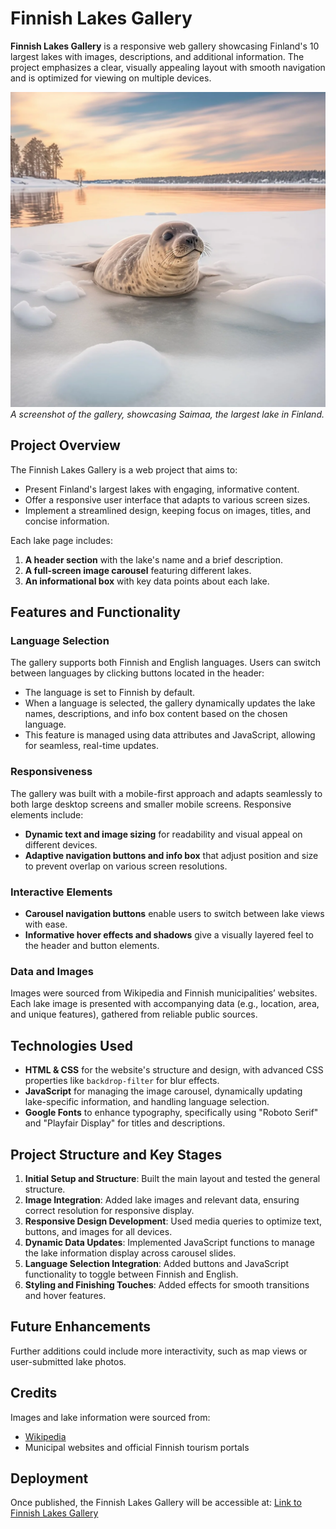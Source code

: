 # Finnish Lakes Gallery

**Finnish Lakes Gallery** is a responsive web gallery showcasing Finland's 10 largest lakes with images, descriptions, and additional information. The project emphasizes a clear, visually appealing layout with smooth navigation and is optimized for viewing on multiple devices.

![Finnish Lakes Gallery Screenshot](image/saimaa.webp)  
_A screenshot of the gallery, showcasing Saimaa, the largest lake in Finland._

## Project Overview

The Finnish Lakes Gallery is a web project that aims to:

- Present Finland's largest lakes with engaging, informative content.
- Offer a responsive user interface that adapts to various screen sizes.
- Implement a streamlined design, keeping focus on images, titles, and concise information.

Each lake page includes:

1. **A header section** with the lake's name and a brief description.
2. **A full-screen image carousel** featuring different lakes.
3. **An informational box** with key data points about each lake.

## Features and Functionality

### Language Selection

The gallery supports both Finnish and English languages. Users can switch between languages by clicking buttons located in the header:

- The language is set to Finnish by default.
- When a language is selected, the gallery dynamically updates the lake names, descriptions, and info box content based on the chosen language.
- This feature is managed using data attributes and JavaScript, allowing for seamless, real-time updates.

### Responsiveness

The gallery was built with a mobile-first approach and adapts seamlessly to both large desktop screens and smaller mobile screens. Responsive elements include:

- **Dynamic text and image sizing** for readability and visual appeal on different devices.
- **Adaptive navigation buttons and info box** that adjust position and size to prevent overlap on various screen resolutions.

### Interactive Elements

- **Carousel navigation buttons** enable users to switch between lake views with ease.
- **Informative hover effects and shadows** give a visually layered feel to the header and button elements.

### Data and Images

Images were sourced from Wikipedia and Finnish municipalities’ websites. Each lake image is presented with accompanying data (e.g., location, area, and unique features), gathered from reliable public sources.

## Technologies Used

- **HTML & CSS** for the website's structure and design, with advanced CSS properties like `backdrop-filter` for blur effects.
- **JavaScript** for managing the image carousel, dynamically updating lake-specific information, and handling language selection.
- **Google Fonts** to enhance typography, specifically using "Roboto Serif" and "Playfair Display" for titles and descriptions.

## Project Structure and Key Stages

1. **Initial Setup and Structure**: Built the main layout and tested the general structure.
2. **Image Integration**: Added lake images and relevant data, ensuring correct resolution for responsive display.
3. **Responsive Design Development**: Used media queries to optimize text, buttons, and images for all devices.
4. **Dynamic Data Updates**: Implemented JavaScript functions to manage the lake information display across carousel slides.
5. **Language Selection Integration**: Added buttons and JavaScript functionality to toggle between Finnish and English.
6. **Styling and Finishing Touches**: Added effects for smooth transitions and hover features.

## Future Enhancements

Further additions could include more interactivity, such as map views or user-submitted lake photos.

## Credits

Images and lake information were sourced from:

- [Wikipedia](https://fi.wikipedia.org/wiki/Suomen_j%C3%A4rvet)
- Municipal websites and official Finnish tourism portals

## Deployment

Once published, the Finnish Lakes Gallery will be accessible at:
[Link to Finnish Lakes Gallery](https://your-git-page-link-here.com)
